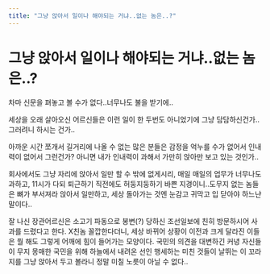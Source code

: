 ```yaml
---
title: "그냥 앉아서 일이나 해야되는 거냐..없는 놈은..?"
---
```

# 그냥 앉아서 일이나 해야되는 거냐..없는 놈은..?

차마 신문을 펴놓고 볼 수가 없다..너무나도 불을 받기에..

세상을 오래 살아오신 어르신들은 이런 일이 한 두번도 아니었기에 그냥 담담하신건가..
그러려니 하시는 건가..

아까운 시간 쪼개서 길거리에 나올 수 없는 많은 분들은 감정을 억누를 수가 없어서 인내력이 없어서 그런건가? 아니면 내가 인내력이 과해서 가만히 앉아만 보고 있는 것인가..

회사에서도 그냥 자리에 앉아서 일만 할 수 밖에 없게시리, 매일 매일의 업무가 너무나도 과하고, 11시가 다되 퇴근하기 직전에도 허둥지둥하기 바쁜 지경이니..도무지 없는 놈들은 뼈가 부서져라 앉아서 일만하고, 세상 돌아가는 것엔 눈감고 귀막고 입 닫아야 하느냔 말이다..

잘 나신 장관어르신은 소고기 파동으로 봉변(?) 당하신 조선일보에 친히 방문하시어 사과를 드렸다고 한다. X친놈 꼴깝한다더니, 세상 바뀌어 상황이 이전과 크게 달라진 이들은 뭘 해도 그렇게 어깨에 힘이 들어가는 모양이다. 국민의 의견을 대변하긴 커녕 자신들이 무지 몽매한 국민을 위해 하늘에서 내려온 선인 행세하는 미친 것들이 날뛰는 이 꼬라지를 그냥 앉아서 두고 볼라니 정말 미칠 노릇이 아닐 수 없다..


